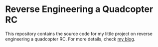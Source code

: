 # Reverse Engineering a Quadcopter RC

This repository contains the source code for my little project on reverse engineering a quadcopter RC. For more details, check [my blog](https://mmelchior.wordpress.com/category/projects/qc-360-a1/).
